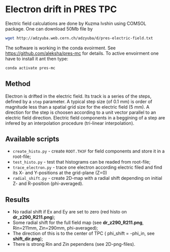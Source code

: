 # Electron drift in PRES TPC

Electric field calculations are done by Kuzma Ivshin using COMSOL package.
One can download 50Mb file by
```bash
wget http://adzyuba.web.cern.ch/adzyuba/d/pres-electric-field.txt
```

The software is working in the conda evoirment. 
See https://github.com/aleksha/pres-mc for details.
To active envoirment one have to install it ant then type:
```bash
conda activate pres-mc
```
## Method

Electron is drifted in the electric field. Its track is a series of the steps, defined by a `step` parameter. A typical step size (of 0.1 mm) is order of magnitude less than a spatial grid size for the electric field (5 mm). A direction for the step is choosen according to a unit vector parallel to an electric field direction. Electric field components in a beggining of a step are infered by an interpolation procedure (tri-linear interpolation).

## Available scripts

 * `create_histo.py` - create `ROOT.TH3F` for field components and store it in a root-file;
 * `test_histo.py` - test that histograms can be readed from root-file;
 * `trace_electron.py` - trace one electron according electric filed and find its X- and Y-positions at the grid-plane (Z=0)
 * `radial_shift.py` - create 2D-map with a radial shift depending on initial Z- and R-position (phi-averaged).

## Results

 * No radial shift if Ex and Ey are set to zero (red histo on **dr_z290_R211.png**);
 * Some radial shift for the full field map (see **dr_z290_R211.png**, Rin=211mm, Zin=290mm, phi-averaged);
 * The direction of this is to the center of TPC ( phi_shift = -phi_in, see **shift_dir.png**);
 * There is strong Rin and Zin pependens (see 2D-png-files).
 


